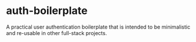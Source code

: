 # auth-boilerplate
A practical user authentication boilerplate that is intended to be minimalistic and re-usable in other full-stack projects.
